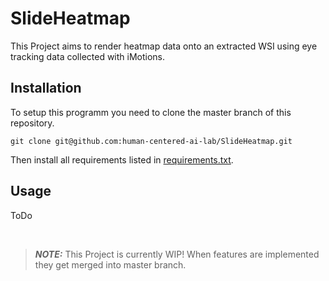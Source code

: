 # SlideHeatmap
This Project aims to render heatmap data onto an extracted WSI using eye tracking data collected with iMotions.

## Installation
To setup this programm you need to clone the master branch of this repository.

`git clone git@github.com:human-centered-ai-lab/SlideHeatmap.git`

Then install all requirements listed in [requirements.txt](requirements.txt).

## Usage
ToDo

<br />

> **_NOTE:_** This Project is currently WIP! When features are implemented they get merged into master branch.